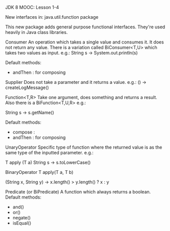 JDK 8 MOOC: Lesson 1-4

New interfaces in: java.util.function package

This new package adds general purpose functional interfaces.
They're used heavily in Java class libraries. 

Consumer<T>
An operation which takes a single value and consumes it. It does not return any value.
There is a variation called BiConsumer<T,U> which takes two values as input. 
e.g.:
String s -> System.out.println(s)

Default methods:
- andThen : for composing

Supplier
Does not take a parameter and it returns a value. 
e.g.:
() -> createLogMessage()

Function<T,R>
Take one argument, does something and returns a result. Also there is a BiFunction<T,U,R>
e.g.:

String s -> s.getName()

Default methods:
- compose : 
- andThen : for composing

UnaryOperator<T>
Specific type of function where the returned value is as the same type of the inputted parameter.
e.g.:

T apply (T a)
String s -> s.toLowerCase()

BinaryOperator<T>
T apply(T a, T b)

(String x, String y) ->  x.length() > y.length() ? x : y 

Predicate (or BiPredicate)
A function which always returns a boolean. 
Default methods:
- and()      
- or()
- negate()
- isEqual()

